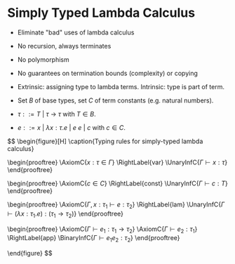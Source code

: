 # Simply Typed Lambda Calculus

- Eliminate "bad" uses of lambda calculus
- No recursion, always terminates
- No polymorphism
- No guarantees on termination bounds (complexity) or copying
- Extrinsic: assigning type to lambda terms. Intrinsic: type is part of term.

- Set $B$ of base types, set $C$ of term constants (e.g. natural numbers).
- $τ ::= T\ |\ τ\ →\ τ$ with $T \in B$.
- $e ::= x\ |\ λx:τ.e\ |\ e\ e\ |\ c$ with $c \in C$.

$$
\begin{figure}[H]
\caption{Typing rules for simply-typed lambda calculus}

\begin{prooftree}
\AxiomC{$x:τ \in Γ$}
\RightLabel{var}
\UnaryInfC{$Γ ⊢ x:τ$}
\end{prooftree}

\begin{prooftree}
\AxiomC{$c \in C$}
\RightLabel{const}
\UnaryInfC{$Γ ⊢ c:T$}
\end{prooftree}

\begin{prooftree}
\AxiomC{$Γ, x:τ_1 ⊢ e:τ_2$}
\RightLabel{lam}
\UnaryInfC{$Γ ⊢ (λx:τ_1.e) : (τ_1 → τ_2)$}
\end{prooftree}

\begin{prooftree}
\AxiomC{$Γ ⊢ e_1 : τ_1 → τ_2$}
\AxiomC{$Γ ⊢ e_2 : τ_1$}
\RightLabel{app}
\BinaryInfC{$Γ ⊢ e_1 e_2 : τ_2$}
\end{prooftree}

\end{figure}
$$